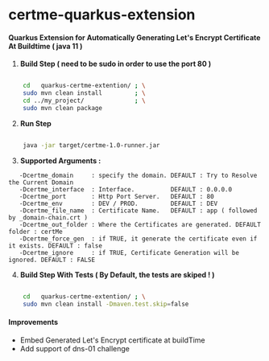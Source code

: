 # certme-quarkus-extension

#### Quarkus Extension for Automatically Generating Let's Encrypt Certificate At Buildtime ( java 11 )

1. **Build Step ( need to be sudo in order to use the port 80 )**

```bash

    cd   quarkus-certme-extention/ ; \
    sudo mvn clean install         ; \
    cd ../my_project/              ; \
    sudo mvn clean package 
```
2. **Run Step**

```bash

    java -jar target/certme-1.0-runner.jar

```
3. **Supported Arguments :**

```
   -Dcertme_domain     : specify the domain. DEFAULT : Try to Resolve the Current Domain
   -Dcertme_interface  : Interface.          DEFAULT : 0.0.0.0
   -Dcertme_port       : Http Port Server.   DEFAULT : 80
   -Dcertme_env        : DEV / PROD.         DEFAULT : DEV
   -Dcertme_file_name  : Certificate Name.   DEFAULT : app ( followed by _domain-chain.crt )
   -Dcertme_out_folder : Where the Certificates are generated. DEFAULT folder : certMe
   -Dcertme_force_gen  : if TRUE, it generate the certificate even if it exists. DEFAULT : false 
   -Dcertme_ignore     : if TRUE, Certificate Generation will be ignored. DEFAULT : FALSE
```

4. **Build Step With Tests ( By Default, the tests are skiped ! )**

```bash

    cd   quarkus-certme-extention/ ; \
    sudo mvn clean install -Dmaven.test.skip=false
```

#### Improvements
  - Embed Generated Let's Encrypt certificate at buildTime
  - Add support of dns-01 challenge
